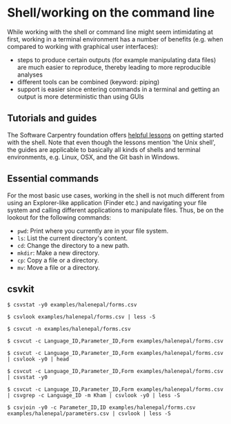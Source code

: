 # Shell/working on the command line

While working with the shell or command line might seem intimidating at first,
working in a terminal environment has a number of benefits (e.g. when compared
to working with graphical user interfaces):

- steps to produce certain outputs (for example manipulating data files) are
  much easier to reproduce, thereby leading to more reproducible analyses
- different tools can be combined (keyword: piping)
- support is easier since entering commands in a terminal and getting an output
  is more deterministic than using GUIs

## Tutorials and guides

The Software Carpentry foundation offers [helpful
lessons](https://swcarpentry.github.io/shell-novice/) on getting started with
the shell. Note that even though the lessons mention 'the Unix shell', the
guides are applicable to basically all kinds of shells and terminal
environments, e.g. Linux, OSX, and the Git bash in Windows.

## Essential commands

For the most basic use cases, working in the shell is not much different from
using an Explorer-like application (Finder etc.) and navigating your file system
and calling different applications to manipulate files. Thus, be on the lookout
for the following commands:

- `pwd`: Print where you currently are in your file system.
- `ls`: List the current directory's content.
- `cd`: Change the directory to a new path.
- `mkdir`: Make a new directory.
- `cp`: Copy a file or a directory.
- `mv`: Move a file or a directory.

## csvkit

```
$ csvstat -y0 examples/halenepal/forms.csv
```

```
$ csvlook examples/halenepal/forms.csv | less -S
```

```
$ csvcut -n examples/halenepal/forms.csv
```

```
$ csvcut -c Language_ID,Parameter_ID,Form examples/halenepal/forms.csv
```

```
$ csvcut -c Language_ID,Parameter_ID,Form examples/halenepal/forms.csv | csvlook -y0 | head
```

```
$ csvcut -c Language_ID,Parameter_ID,Form examples/halenepal/forms.csv | csvstat -y0
```

```
$ csvcut -c Language_ID,Parameter_ID,Form examples/halenepal/forms.csv | csvgrep -c Language_ID -m Kham | csvlook -y0 | less -S
```

```
$ csvjoin -y0 -c Parameter_ID,ID examples/halenepal/forms.csv examples/halenepal/parameters.csv | csvlook | less -S
```

